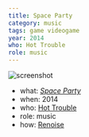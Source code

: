 ```yaml
---
title: Space Party
category: music
tags: game videogame
year: 2014
who: Hot Trouble
role: music
---
```

![screenshot](http://blanu.net/HotTroubleGames/Assets/images/titlescreen.png)
* what: [_Space Party_](http://blanu.net/HotTroubleGames/SpaceParty/SpaceCaptain/)
* when: 2014
* who: [Hot Trouble](http://hottrouble.com/)
* role: music
* how: [Renoise](https://renoise.com)
